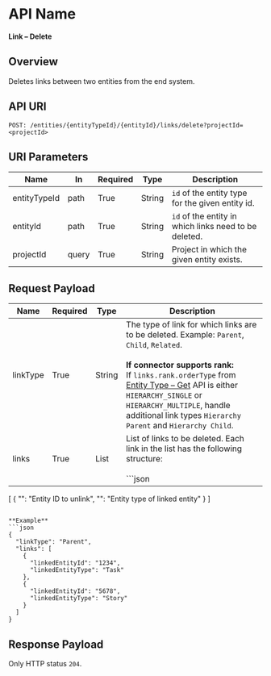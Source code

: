 # API Name
**Link – Delete**

## Overview
Deletes links between two entities from the end system.


## API URI
```http
POST: /entities/{entityTypeId}/{entityId}/links/delete?projectId=<projectId>
```

## URI Parameters

| Name         | In     | Required | Type   | Description |
|--------------|--------|----------|--------|-------------|
| entityTypeId | path   | True     | String | `id` of the entity type for the given entity id. |
| entityId     | path   | True     | String | `id` of the entity in which links need to be deleted. |
| projectId    | query  | True     | String | Project in which the given entity exists. |


## Request Payload

| Name      | Required | Type   | Description |
|-----------|----------|--------|-------------|
| linkType  | True     | String | The type of link for which links are to be deleted. Example: `Parent`, `Child`, `Related`. <br><br>**If connector supports rank:**<br>If `links.rank.orderType` from [Entity Type – Get](Entity_Type_–_Get) API is either `HIERARCHY_SINGLE` or `HIERARCHY_MULTIPLE`, handle additional link types `Hierarchy Parent` and `Hierarchy Child`. |
| links     | True     | List   | List of links to be deleted. Each link in the list has the following structure:<br><br>```json
[
  {
    "<linkedEntityIdField>": "Entity ID to unlink",
    "<linkedEntityTypeField>": "Entity type of linked entity"
  }
]
``` |

**Example**
```json
{
  "linkType": "Parent",
  "links": [
    {
      "linkedEntityId": "1234",
      "linkedEntityType": "Task"
    },
    {
      "linkedEntityId": "5678",
      "linkedEntityType": "Story"
    }
  ]
}
```

## Response Payload
Only HTTP status `204`.
